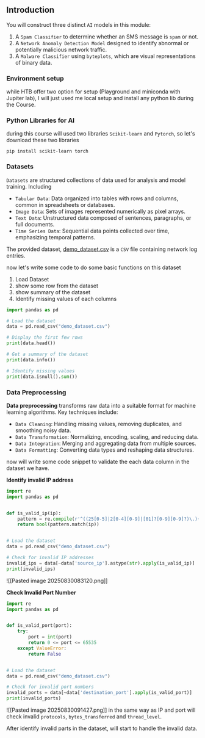 
## Introduction

You will construct three distinct `AI` models in this module:

1. A `Spam Classifier` to determine whether an SMS message is `spam` or not.
2. A `Network Anomaly Detection Model` designed to identify abnormal or potentially malicious network traffic.
3. A `Malware Classifier` using `byteplots`, which are visual representations of binary data.

### Environment setup

while HTB offer two option for setup (Playground and miniconda with Jupiter lab), I will just used me local setup and install any python lib during the Course.

### Python Libraries for AI

during this course will used two libraries `Scikit-learn` and `Pytorch`, so let's download these two libraries

```
pip install scikit-learn torch
```

### Datasets

`Datasets` are structured collections of data used for analysis and model training. Including

- `Tabular Data`: Data organized into tables with rows and columns, common in spreadsheets or databases.
- `Image Data`: Sets of images represented numerically as pixel arrays.
- `Text Data`: Unstructured data composed of sentences, paragraphs, or full documents.
- `Time Series Data`: Sequential data points collected over time, emphasizing temporal patterns.


The provided dataset, [demo_dataset.csv](https://academy.hackthebox.com/storage/modules/292/demo_dataset.zip) is a `CSV` file containing network log entries.

now let's write some code to do some basic functions on this dataset
1. Load Dataset
2. show some row from the dataset
3. show summary of the dataset
4. Identify missing values of each columns

```python
import pandas as pd

# Load the dataset
data = pd.read_csv("demo_dataset.csv")

# Display the first few rows
print(data.head())

# Get a summary of the dataset
print(data.info())

# Identify missing values
print(data.isnull().sum())
```


### Data Preprocessing

**Data preprocessing** transforms raw data into a suitable format for machine learning algorithms. Key techniques include:

- `Data Cleaning`: Handling missing values, removing duplicates, and smoothing noisy data.
- `Data Transformation`: Normalizing, encoding, scaling, and reducing data.
- `Data Integration`: Merging and aggregating data from multiple sources.
- `Data Formatting`: Converting data types and reshaping data structures.

now will write some code snippet to validate the each data column in the dataset we have.

**Identify invalid IP address**

```python
import re
import pandas as pd


def is_valid_ip(ip):
    pattern = re.compile(r'^((25[0-5]|2[0-4][0-9]|[01]?[0-9][0-9]?)\.){3}(25[0-5]|2[0-4][0-9]|[01]?[0-9][0-9]?)$')
    return bool(pattern.match(ip))


# Load the dataset
data = pd.read_csv("demo_dataset.csv") 

# Check for invalid IP addresses
invalid_ips = data[~data['source_ip'].astype(str).apply(is_valid_ip)]
print(invalid_ips)
```

![[Pasted image 20250830083120.png]]

**Check Invalid Port Number**
```python
import re
import pandas as pd


def is_valid_port(port):
    try:
        port = int(port)
        return 0 <= port <= 65535
    except ValueError:
        return False


# Load the dataset
data = pd.read_csv("demo_dataset.csv")

# Check for invalid port numbers
invalid_ports = data[~data['destination_port'].apply(is_valid_port)]
print(invalid_ports)
```

![[Pasted image 20250830091427.png]]
in the same way as IP and port will check invalid `protocols`, `bytes_transferred` and `thread_level`.

After identify invalid parts in the dataset, will start to handle the invalid data.

